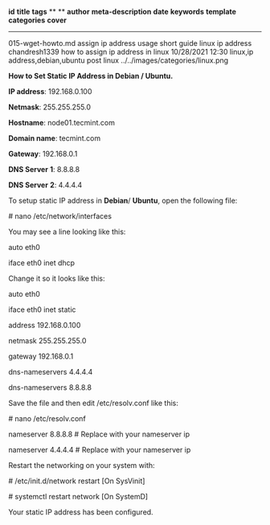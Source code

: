  **id**              **title**                             **tags**   ** **        **author**      **meta-description**                **date**           **keywords**                     **template**   **categories**   **cover**
  ------------------- ------------------------------------- ---------- ------------ --------------- ----------------------------------- ------------------ -------------------------------- -------------- ---------------- -----------------------------------
  015-wget-howto.md   assign ip address usage short guide   linux      ip address   chandresh1339   how to assign ip address in linux   10/28/2021 12:30   linux,ip address,debian,ubuntu   post           linux            ../../images/categories/linux.png

**How to Set Static IP Address in Debian / Ubuntu.**

**IP address**: 192.168.0.100

**Netmask**: 255.255.255.0

**Hostname**: node01.tecmint.com

**Domain name**: tecmint.com

**Gateway**: 192.168.0.1

**DNS Server** **1**: 8.8.8.8

**DNS Server** **2**: 4.4.4.4

To setup static IP address in **Debian**/ **Ubuntu**, open the following
file:

\# nano /etc/network/interfaces

You may see a line looking like this:

auto eth0

iface eth0 inet dhcp

Change it so it looks like this:

auto eth0

iface eth0 inet static

address 192.168.0.100

netmask 255.255.255.0

gateway 192.168.0.1

dns-nameservers 4.4.4.4

dns-nameservers 8.8.8.8

Save the file and then edit /etc/resolv.conf like this:

\# nano /etc/resolv.conf

nameserver 8.8.8.8 \# Replace with your nameserver ip

nameserver 4.4.4.4 \# Replace with your nameserver ip

Restart the networking on your system with:

\# /etc/init.d/network restart \[On SysVinit\]

\# systemctl restart network \[On SystemD\]

Your static IP address has been configured.

